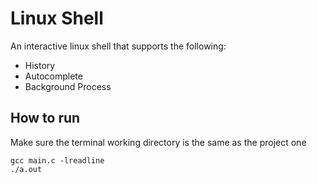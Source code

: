 # Linux Shell
An interactive linux shell that supports the following:
* History
* Autocomplete
* Background Process

## How to run
Make sure the terminal working directory is the same as the project one
```shell
gcc main.c -lreadline
./a.out
```
